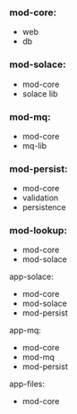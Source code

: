 ### mod-core:
- web
- db

### mod-solace:
- mod-core
- solace lib

### mod-mq:
- mod-core
- mq-lib

### mod-persist:
- mod-core
- validation
- persistence

### mod-lookup:
- mod-core
- mod-solace

app-solace:
- mod-core
- mod-solace
- mod-persist

app-mq:
- mod-core
- mod-mq
- mod-persist

app-files:
- mod-core
